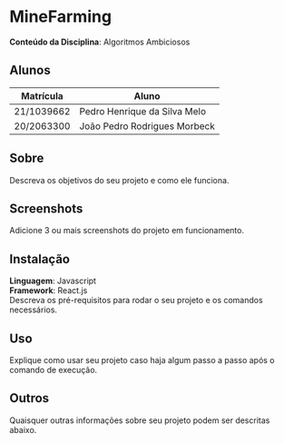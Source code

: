 # MineFarming

**Conteúdo da Disciplina**: Algoritmos Ambiciosos<br>

## Alunos

| Matrícula   | Aluno                        |
| ----------- | ---------------------------- |
| 21/1039662  | Pedro Henrique da Silva Melo |
| 20/2063300  | João Pedro Rodrigues Morbeck |

## Sobre 
Descreva os objetivos do seu projeto e como ele funciona. 

## Screenshots
Adicione 3 ou mais screenshots do projeto em funcionamento.

## Instalação 
**Linguagem**: Javascript<br>
**Framework**: React.js<br>
Descreva os pré-requisitos para rodar o seu projeto e os comandos necessários.

## Uso 
Explique como usar seu projeto caso haja algum passo a passo após o comando de execução.

## Outros 
Quaisquer outras informações sobre seu projeto podem ser descritas abaixo.
